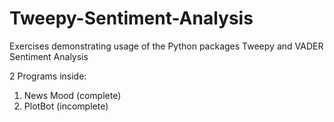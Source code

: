 # Tweepy-Sentiment-Analysis
Exercises demonstrating usage of the Python packages Tweepy and VADER Sentiment Analysis

2 Programs inside:
1. News Mood (complete)
2. PlotBot (incomplete)
